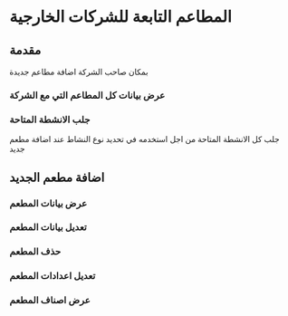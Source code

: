 # المطاعم التابعة للشركات الخارجية

## مقدمة

بمكان صاحب الشركة اضافة مطاعم جديدة 

### عرض بيانات كل المطاعم التي مع الشركة

<api-ref title="get all  store data" verb="Get" route="/api/company/stores" :response-codes="[200]">
    <template v-slot:description>
جلب كل بيانات المطاعم    </template>
     <template v-slot:headers>
        <api-ref-item name="Bearer Token" :required="true" type="string" example="application/json">
            Accept json responses
        </api-ref-item>
    </template>
    <template v-slot:200>
        <pre>
{
    "stores":stores,
}
        </pre>
    </template>
</api-ref>

### جلب الانشطة المتاحة 
جلب كل الانشطة المتاحة من اجل استخدمه في تحديد نوع النشاط عند اضافة مطعم جديد
<api-ref title="get all activity type data" verb="Get" route="/api/types" :response-codes="[200]">
    <template v-slot:description>
جلب كل بيانات الانشطة     </template>
     <template v-slot:headers>
        <api-ref-item name="Bearer Token" :required="true" type="string" example="application/json">
            Accept json responses
        </api-ref-item>
    </template>
    <template v-slot:200>
        <pre>
{
    "types":types,
}
        </pre>
    </template>
</api-ref>


##   اضافة  مطعم الجديد 

<api-ref title="create new store" verb="post" route="/api/company/stores" :response-codes="[200]">
    <template v-slot:description>
 ادخال بيانات  المطعم جديدة 
    </template>
    <template v-slot:body>
        <api-ref-item name="store_name" :required="true" type="string">
            The store name 
        </api-ref-item>
        <api-ref-item name="location" :required="true" type="array">
            The array contain lat and lng 
        </api-ref-item>
        <api-ref-item name="address" :required="true" type="string">
            The store address 
        </api-ref-item>
        <api-ref-item name="activity_type" :required="true" type="number">
             the acticity type  
        </api-ref-item>
    <api-ref-item name="owner_name" :required="true" type="string">
          the owner name 
        </api-ref-item>
        <api-ref-item name="owner_username" :required="true" type="string">
          the owner username 
        </api-ref-item>
        <api-ref-item name="owner_email" :required="true" type="string">
          the owner email 
        </api-ref-item>
    <api-ref-item name="default_delivery_time" :required="true" type="number">
            The default delivery time
        </api-ref-item>
    </template>
     <template v-slot:headers>
        <api-ref-item name="Bearer Token" :required="true" type="string" example="application/json">
            Accept json responses
        </api-ref-item>
    </template>
    <template v-slot:200>
        <pre>
{
    "message": "A new store  created successfully",
}
        </pre>
    </template>
</api-ref>

### عرض بيانات المطعم  

<api-ref title="get all  store data" verb="Get" route="/api/company/stores/{store}" :response-codes="[200]">
    <template v-slot:description>
جلب  بيانات المطعم   
 </template>
     <template v-slot:headers>
        <api-ref-item name="Bearer Token" :required="true" type="string" example="application/json">
            Accept json responses
        </api-ref-item>
    </template>
    <template v-slot:200>
        <pre>
{
    "store":store,
}
        </pre>
    </template>
</api-ref>


### تعديل  بيانات المطعم

<api-ref title="update  store data" verb="put" route="/api/company/stores/{store}" :response-codes="[200]">
    <template v-slot:description>
 ادخال بيانات  المطعم  
    </template>
    <template v-slot:body>
        <api-ref-item name="store_name" :required="true" type="string">
            The store name 
        </api-ref-item>
        <api-ref-item name="location" :required="true" type="array">
            The array contain lat and lng 
        </api-ref-item>
        <api-ref-item name="address" :required="true" type="string">
            The store address 
        </api-ref-item>
        <api-ref-item name="activity_type" :required="true" type="number">
             the acticity type  
        </api-ref-item>
    <api-ref-item name="owner_name" :required="true" type="string">
          the owner name 
        </api-ref-item>
        <api-ref-item name="owner_username" :required="true" type="string">
          the owner username 
        </api-ref-item>
        <api-ref-item name="owner_email" :required="true" type="string">
          the owner email 
        </api-ref-item>
    <api-ref-item name="default_delivery_time" :required="true" type="number">
            The default delivery time
        </api-ref-item>
    </template>
     <template v-slot:headers>
        <api-ref-item name="Bearer Token" :required="true" type="string" example="application/json">
            Accept json responses
        </api-ref-item>
    </template>
    <template v-slot:200>
        <pre>
{
    "message": "A  store  updated successfully",
}
        </pre>
    </template>
</api-ref>

###  حذف المطعم  

<api-ref title="delete  store " verb="delete" route="/api/company/stores/{store}" :response-codes="[200]">
    <template v-slot:description>
  حذف المطعم   
 </template>
     <template v-slot:headers>
        <api-ref-item name="Bearer Token" :required="true" type="string" example="application/json">
            Accept json responses
        </api-ref-item>
    </template>
    <template v-slot:200>
        <pre>
{
    "message": "A  store  deleted successfully",
}
        </pre>
    </template>
</api-ref>

###  تعديل اعدادات المطعم

<api-ref title="update  store settings" verb="post" route="/api/stores/setting" :response-codes="[200]">
    <template v-slot:description>
 تحديث اعدادات  المطعم  
    </template>
    <template v-slot:body>
        <api-ref-item name="delivery_perice_percentage" :required="true" type="numeric">
            percentage from 0 to 100 that the store will pay from the delivery price 
        </api-ref-item>
    </template>
     <template v-slot:headers>
        <api-ref-item name="Bearer Token" :required="true" type="string" example="application/json">
            Accept json responses
        </api-ref-item>
    </template>
    <template v-slot:200>
        <pre>
{
    "message": "store settings updated",
}
        </pre>
    </template>
</api-ref>

### عرض اصناف المطعم

<api-ref title="get all  store types" verb="Get" route="/api/store-types" :response-codes="[200]">
    <template v-slot:description>
جلب  اصناف المطعم   
 </template>
    <template v-slot:200>
        <pre>
{
    "types":array,
}
        </pre>
    </template>
</api-ref>
